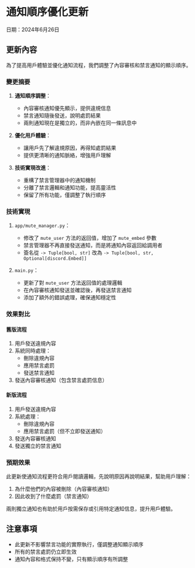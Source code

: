 # 通知順序優化更新

日期：2024年6月26日

## 更新內容

為了提高用戶體驗並優化通知流程，我們調整了內容審核和禁言通知的顯示順序。

### 變更摘要

1. **通知順序調整**：
   - 內容審核通知優先顯示，提供違規信息
   - 禁言通知隨後發送，說明處罰結果
   - 兩則通知現在是獨立的，而非內嵌在同一條訊息中

2. **優化用戶體驗**：
   - 讓用戶先了解違規原因，再得知處罰結果
   - 提供更清晰的通知脈絡，增強用戶理解

3. **技術實現改進**：
   - 重構了禁言管理器中的通知機制
   - 分離了禁言邏輯和通知功能，提高靈活性
   - 保留了所有功能，僅調整了執行順序

### 技術實現

1. `app/mute_manager.py`：
   - 修改了 `mute_user` 方法的返回值，增加了 `mute_embed` 參數
   - 禁言管理器不再直接發送通知，而是將通知內容返回給調用者
   - 簽名從 `-> Tuple[bool, str]` 改為 `-> Tuple[bool, str, Optional[discord.Embed]]`

2. `main.py`：
   - 更新了對 `mute_user` 方法返回值的處理邏輯
   - 在內容審核通知發送並確認後，再發送禁言通知
   - 添加了額外的錯誤處理，確保通知穩定性

### 效果對比

#### 舊版流程
1. 用戶發送違規內容
2. 系統同時處理：
   - 刪除違規內容
   - 應用禁言處罰
   - 發送禁言通知
3. 發送內容審核通知（包含禁言處罰信息）

#### 新版流程
1. 用戶發送違規內容
2. 系統處理：
   - 刪除違規內容
   - 應用禁言處罰（但不立即發送通知）
3. 發送內容審核通知
4. 發送獨立的禁言通知

### 預期效果

此更新使通知流程更符合用戶閱讀邏輯，先說明原因再說明結果，幫助用戶理解：
1. 為什麼他們的內容被刪除（內容審核通知）
2. 因此收到了什麼處罰（禁言通知）

兩則獨立通知也有助於用戶按需保存或引用特定通知信息，提升用戶體驗。

## 注意事項

- 此更新不影響禁言功能的實際執行，僅調整通知顯示順序
- 所有的禁言處罰仍立即生效
- 通知內容和格式保持不變，只有顯示順序有所調整 